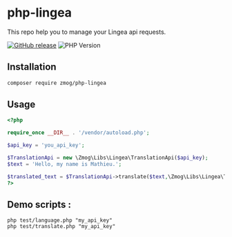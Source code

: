 # php-lingea

This repo help you to manage your Lingea api requests. 

[![GitHub release](https://img.shields.io/badge/release-v1.0.0-blue.svg)](https://github.com/Gizmo091/php-lingea/releases/)
![PHP Version](https://img.shields.io/badge/PHP-8.1+-blue.svg)

[comment]: <> (Badge generated with https://naereen.github.io/badges/)


## Installation

```bash
composer require zmog/php-lingea
```

## Usage

```php
<?php

require_once __DIR__ . '/vendor/autoload.php';

$api_key = 'you_api_key';

$TranslationApi = new \Zmog\Libs\Lingea\TranslationApi($api_key);
$text = 'Hello, my name is Mathieu.';

$translated_text = $TranslationApi->translate($text,\Zmog\Libs\Lingea\TranslationLanguage\ISO_639_2b::fromCode('eng'),\Zmog\Libs\Lingea\TranslationLanguage\ISO_639_1::fromCode('cs'),\Zmog\Libs\Lingea\TranslationFormat\Plain::instance());
?>
```


## Demo scripts :

```
php test/language.php "my_api_key"
php test/translate.php "my_api_key"
```

